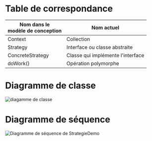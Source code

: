 # Table de correspondance

|Nom dans le <br>modèle de conception | Nom actuel |
|-|-|
|Context| Collection |
|Strategy| Interface ou classe abstraite |
|ConcreteStrategy| Classe qui implémente l'interface |
|doWork()| Opération polymorphe|

# Diagramme de classe

![diagamme de classe](https://www.plantuml.com/plantuml/svg/VP7DJiCm383lUGfhfqxG0zSTfetjm843qfx0DAP4Iz9YkqBLjFVXFNWnt7O5mIHoo9y-sv-JZIYoTYc23rXZIWIUe8eeGawE8RV8cE2WVIGGvL0DiDEWTjvR2F-E0UT2Lk8Nh0ZkGumXrmTbLAhxamCRDUcsqYVBH0NZ-xY15LZKSfn7w6HQ6gepv8OJnZb3OSYVf2F-YctRFpGT_mCEd3kxtQ09kqwqISIJKkavvAEOnPOP-ySWayKDUb-qFuAtyDPXjjxxYp1Cc25PdwrSiPmkXFJRHERwLqOJF7jTZ61njoZBzR1STR22jX7v_B3NNZldDfIzVSON "diagamme de classe")

# Diagramme de séquence
![Diagramme de séquence de StrategieDemo](https://www.plantuml.com/plantuml/svg/ZLFDIiGm4BxdAOOzjOl2TaMGWhBe7hpx14Cxrc6Rf2PJf8_aS_XYfbRNfgNLM_Bb-vk17BoWarRNS6Ii76fDK1BuZ_VNbapnTNaIXq8Lqv6qLVx4fi7037XN1weuBde79IpX_byVXOLO1nhPgE0dN723Hc03p-oyFBHUh2QN_nms0EWXVfm8FHNMb4lA-5MfFXakx-2UwvfDzTskWnoCTHhhCt0x0P9qHVk2JTCzsjQDv3Div13D0zjji8YXa4vlITmWXGLz3bYMIRRRNMJf8iMJd8lCggL_EiF-bnFlTAW_mOR-ynnOCXcIRaBGoWoDOoFzzfDqsMSyw6I1w-7PrUgO0sb_7LUSaSOTrO5C6Jx99m00 "Diagramme de séquence de StrategieDemo")

